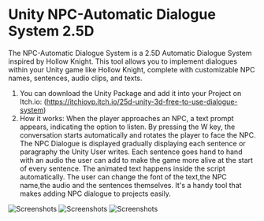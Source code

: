 # Unity NPC-Automatic Dialogue System 2.5D

The NPC-Automatic  Dialogue System is a 2.5D Automatic Dialogue System inspired by Hollow Knight. This tool allows you to  implement dialogues within your Unity game like Hollow Knight, complete with customizable NPC names, sentences, audio clips, and texts.
1. You can download the Unity Package and add it into your Project on Itch.io: (https://itchiovp.itch.io/25d-unity-3d-free-to-use-dialogue-system)
2. How it works: When the player approaches an NPC, a text prompt appears, indicating the option to listen. By pressing the W key, the conversation starts automatically and rotates the player to face the NPC. The NPC Dialogue is displayed gradually displaying each sentence or paragraphy the Unity User writes. Each sentence goes hand to hand with an audio the user can add to make the game more alive at the start of every sentence. The animated text happens inside the script automatically. The user can change the font of the text,the NPC name,the audio and the sentences themselves. It's a handy tool that makes adding NPC dialogue to  projects easily.

![Screenshots](https://img.itch.zone/aW1hZ2UvMjM0MzgzNS8xMzg4NDU3Ni5wbmc=/original/e3lyn8.png)
![Screenshots](https://img.itch.zone/aW1hZ2UvMjM0MzgzNS8xMzg4NDU4Mi5wbmc=/original/ScBVo4.png)
![Screenshots](https://img.itch.zone/aW1hZ2UvMjM0MzgzNS8xMzg4NDU4My5wbmc=/original/yKec7m.png)

